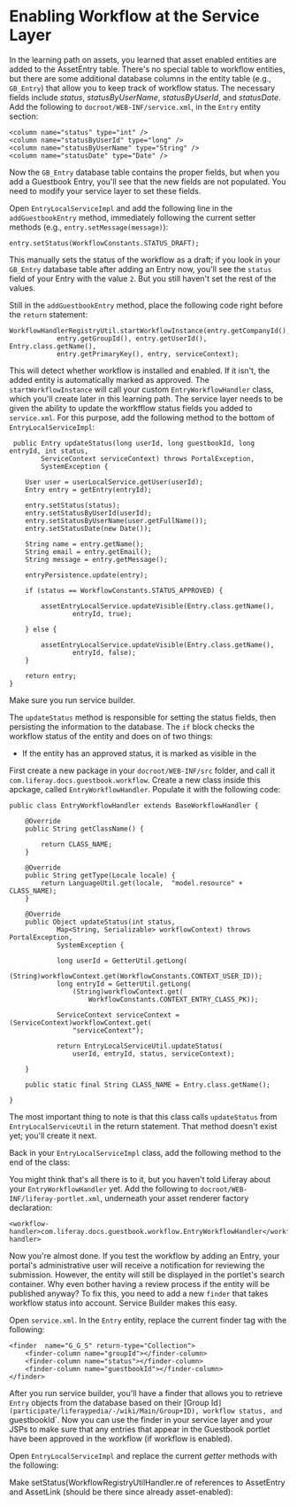 # Enabling Workflow at the Service Layer

In the learning path on assets, you learned that asset enabled entities are
added to the AssetEntry table. There's no special table to workflow entities,
but there are some additional database columns in the entity table (e.g.,
`GB_Entry`)  that allow you to keep track of workflow status. The necessary
fields include *status*, *statusByUserName*, *statusByUserId*, and
*statusDate*. Add the following to `docroot/WEB-INF/service.xml`, in the
`Entry` entity section:

    <column name="status" type="int" />
    <column name="statusByUserId" type="long" />
    <column name="statusByUserName" type="String" />
    <column name="statusDate" type="Date" />

Now the `GB_Entry` database table contains the proper fields, but when you add
a Guestbook Entry, you'll see that the new fields are not populated. You need
to modify your service layer to set these fields. 

Open `EntryLocalServiceImpl` and add the following line in the
`addGuestbookEntry` method, immediately following the current setter methods
(e.g., `entry.setMessage(message)`):

    entry.setStatus(WorkflowConstants.STATUS_DRAFT);

This manually sets the status of the workflow as a draft; if you look in your
`GB_Entry` database table after adding an Entry now, you'll see the `status`
field of your Entry with the value `2`. But you still haven't set the rest of
the values.

Still in the `addGuestbookEntry` method, place the following code right before the `return` statement:

    WorkflowHandlerRegistryUtil.startWorkflowInstance(entry.getCompanyId(), 
				entry.getGroupId(), entry.getUserId(), Entry.class.getName(), 
				entry.getPrimaryKey(), entry, serviceContext);

This will detect whether workflow is installed and enabled. If it isn't, the
added entity is automatically marked as approved. The `startWorkflowInstance`
will call your custom `EntryWorkflowHandler` class,  which you'll create later
in this learning path. The service layer needs to be given the ability to
update the workfflow status fields you added to `service.xml`. For this
purpose, add the following method to the bottom of `EntryLocalServiceImpl`:

     public Entry updateStatus(long userId, long guestbookId, long entryId, int status,
			ServiceContext serviceContext) throws PortalException,
			SystemException {

		User user = userLocalService.getUser(userId);
		Entry entry = getEntry(entryId);

		entry.setStatus(status);
		entry.setStatusByUserId(userId);
		entry.setStatusByUserName(user.getFullName());
		entry.setStatusDate(new Date());

        String name = entry.getName();
		String email = entry.getEmail();
		String message = entry.getMessage();

		entryPersistence.update(entry);

		if (status == WorkflowConstants.STATUS_APPROVED) {

			assetEntryLocalService.updateVisible(Entry.class.getName(),
					entryId, true);

		} else {

			assetEntryLocalService.updateVisible(Entry.class.getName(),
					entryId, false);
		}

		return entry;
	}

Make sure you run service builder.

The `updateStatus` method is responsible for setting the status fields, then
persisting the information to the database. The `if` block checks the workflow
status of the entity and does on of two things:

- If the entity has an approved status, it is marked as visible in the 


First create a new package in your `docroot/WEB-INF/src` folder, and call it
`com.liferay.docs.guestbook.workflow`. Create a new class inside this apckage,
called `EntryWorkflowHandler`. Populate it with the following code:

    public class EntryWorkflowHandler extends BaseWorkflowHandler {

        @Override
        public String getClassName() {
            
            return CLASS_NAME;
        }

        @Override
        public String getType(Locale locale) {
            return LanguageUtil.get(locale,  "model.resource" + CLASS_NAME);
        }

        @Override
        public Object updateStatus(int status,
                Map<String, Serializable> workflowContext) throws PortalException,
                SystemException {

                long userId = GetterUtil.getLong(
                    (String)workflowContext.get(WorkflowConstants.CONTEXT_USER_ID));
                long entryId = GetterUtil.getLong(
                    (String)workflowContext.get(
                        WorkflowConstants.CONTEXT_ENTRY_CLASS_PK));

                ServiceContext serviceContext = (ServiceContext)workflowContext.get(
                    "serviceContext");

                return EntryLocalServiceUtil.updateStatus(
                    userId, entryId, status, serviceContext);

        }

        public static final String CLASS_NAME = Entry.class.getName();

    }

The most important thing to note is that this class calls `updateStatus` from
`EntryLocalServiceUtil` in the return statement. That method doesn't exist yet;
you'll create it next.

Back in your `EntryLocalServiceImpl` class, add the following method to the end
of the class:


You might think that's all there is to it, but you haven't told Liferay about
your `EntryWorkflowHandler` yet. Add the following to
`docroot/WEB-INF/liferay-portlet.xml`, underneath your asset renderer factory
declaration:

    <workflow-handler>com.liferay.docs.guestbook.workflow.EntryWorkflowHandler</workflow-handler>

Now you're almost done. If you test the workflow by adding an Entry, your
portal's administrative user will receive a notification for reviewing the
submission. However, the entity will still be displayed in the portlet's search
container. Why even bother having a review process if the entity will be
published anyway? To fix this, you need to add a new `finder` that takes
workflow status into account. Service Builder makes this easy.

Open `service.xml`. In the `Entry` entity, replace the current finder tag with
the following:

    <finder  name="G_G_S" return-type="Collection">
        <finder-column name="groupId"></finder-column>
        <finder-column name="status"></finder-column>
        <finder-column name="guestbookId"></finder-column>    
    </finder>

After you run service builder, you'll have a finder that allows you to retrieve
`Entry` objects from the database based on their 
[Group Id`](participate/liferaypedia/-/wiki/Main/Group+ID), workflow status,
and `guestbookId`. Now you can use the finder in your service layer and your
JSPs to make sure that any entries that appear in the Guestbook portlet have
been approved in the workflow (if workflow is enabled).

Open `EntryLocalServiceImpl` and replace the current *getter* methods with the
following:

<!--Once the Friendly URL learning path is merged, I will have the Entry entity in the rquest to be able to get easily from the request attribute in the JSP, so that entry.getStatus can be called for the new getter methods status parameter-->










Make setStatus(WorkflowRegistryUtilHandler.re of references to AssetEntry and AssetLink (should be there since
already asset-enabled): 
    <reference package-path="com.liferay.portlet.asset" entity="AssetEntry" />
	<reference package-path="com.liferay.portlet.asset" entity="AssetLink" />

